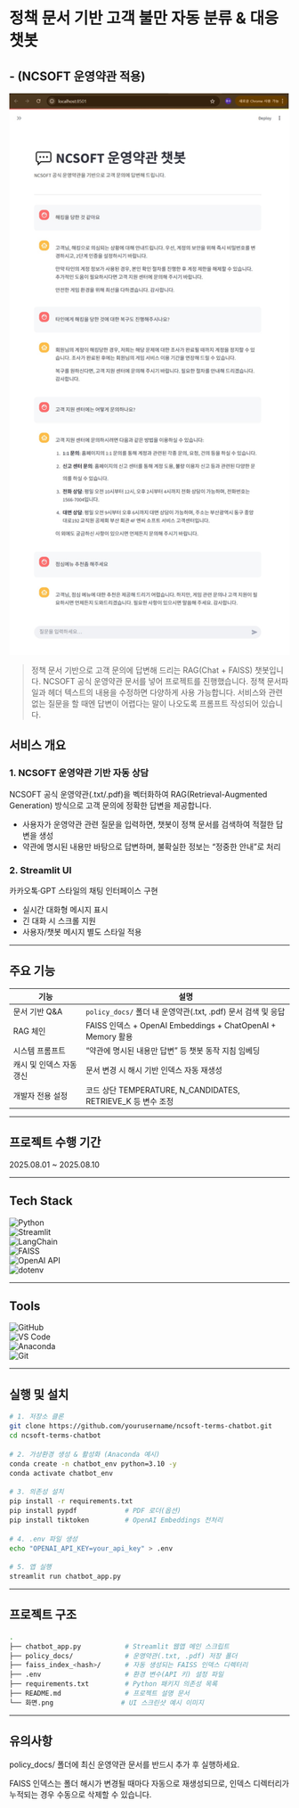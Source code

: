 # 정책 문서 기반 고객 불만 자동 분류 & 대응 챗봇
## - (NCSOFT 운영약관 적용)

![앱 실행 스크린샷](./screenshot.png)

> 정책 문서 기반으로 고객 문의에 답변해 드리는 RAG(Chat + FAISS) 챗봇입니다. NCSOFT 공식 운영약관 문서를 넣어 프로젝트를 진행했습니다. 정책 문서파일과 헤더 텍스트의 내용을 수정하면 다양하게 사용 가능합니다.
> 서비스와 관련없는 질문을 할 때엔 답변이 어렵다는 말이 나오도록 프롬프트 작성되어 있습니다.

## 서비스 개요

### 1. NCSOFT 운영약관 기반 자동 상담  
NCSOFT 공식 운영약관(.txt/.pdf)을 벡터화하여 RAG(Retrieval-Augmented Generation) 방식으로 고객 문의에 정확한 답변을 제공합니다.  
- 사용자가 운영약관 관련 질문을 입력하면, 챗봇이 정책 문서를 검색하여 적절한 답변을 생성  
- 약관에 명시된 내용만 바탕으로 답변하며, 불확실한 정보는 “정중한 안내”로 처리  

### 2. Streamlit UI  
카카오톡·GPT 스타일의 채팅 인터페이스 구현 
- 실시간 대화형 메시지 표시  
- 긴 대화 시 스크롤 지원  
- 사용자/챗봇 메시지 별도 스타일 적용  

---

## 주요 기능

| 기능                        | 설명                                                         |
|----------------------------|--------------------------------------------------------------|
| 문서 기반 Q&A              | `policy_docs/` 폴더 내 운영약관(.txt, .pdf) 문서 검색 및 응답   |
| RAG 체인                   | FAISS 인덱스 + OpenAI Embeddings + ChatOpenAI + Memory 활용 |
| 시스템 프롬프트            | “약관에 명시된 내용만 답변” 등 챗봇 동작 지침 임베딩           |
| 캐시 및 인덱스 자동 갱신   | 문서 변경 시 해시 기반 인덱스 자동 재생성                    |
| 개발자 전용 설정           | 코드 상단 TEMPERATURE, N_CANDIDATES, RETRIEVE_K 등 변수 조정  |

---

## 프로젝트 수행 기간  
2025.08.01 ~ 2025.08.10

---

## Tech Stack  

![Python](https://img.shields.io/badge/python-3776AB?style=for-the-badge&logo=python&logoColor=white)  
![Streamlit](https://img.shields.io/badge/streamlit-FF4B4B?style=for-the-badge&logo=streamlit&logoColor=white)  
![LangChain](https://img.shields.io/badge/langchain-1C3C3C?style=for-the-badge&logo=langchain&logoColor=white)  
![FAISS](https://img.shields.io/badge/FAISS-000000?style=for-the-badge&logo=faiss&logoColor=white)  
![OpenAI API](https://img.shields.io/badge/OpenAI%20API-412991?style=for-the-badge&logo=openai&logoColor=white)  
![dotenv](https://img.shields.io/badge/dotenv-212121?style=for-the-badge&logo=dotenv&logoColor=white)

---

## Tools  

![GitHub](https://img.shields.io/badge/github-181717?style=for-the-badge&logo=github&logoColor=white)  
![VS Code](https://img.shields.io/badge/VS%20Code-007ACC?style=for-the-badge&logo=visual-studio-code&logoColor=white)  
![Anaconda](https://img.shields.io/badge/anaconda-44A833?style=for-the-badge&logo=anaconda&logoColor=white)  
![Git](https://img.shields.io/badge/git-F05032?style=for-the-badge&logo=git&logoColor=white)

---

## 실행 및 설치

```bash
# 1. 저장소 클론
git clone https://github.com/yourusername/ncsoft-terms-chatbot.git
cd ncsoft-terms-chatbot

# 2. 가상환경 생성 & 활성화 (Anaconda 예시)
conda create -n chatbot_env python=3.10 -y
conda activate chatbot_env

# 3. 의존성 설치
pip install -r requirements.txt
pip install pypdf            # PDF 로더(옵션)
pip install tiktoken         # OpenAI Embeddings 전처리

# 4. .env 파일 생성
echo "OPENAI_API_KEY=your_api_key" > .env

# 5. 앱 실행
streamlit run chatbot_app.py
```
---

## 프로젝트 구조

```bash
.
├── chatbot_app.py           # Streamlit 웹앱 메인 스크립트
├── policy_docs/             # 운영약관(.txt, .pdf) 저장 폴더
├── faiss_index_<hash>/      # 자동 생성되는 FAISS 인덱스 디렉터리
├── .env                     # 환경 변수(API 키) 설정 파일
├── requirements.txt         # Python 패키지 의존성 목록
├── README.md                # 프로젝트 설명 문서
└── 화면.png                 # UI 스크린샷 예시 이미지
```
---

## 유의사항
policy_docs/ 폴더에 최신 운영약관 문서를 반드시 추가 후 실행하세요.

FAISS 인덱스는 폴더 해시가 변경될 때마다 자동으로 재생성되므로,
인덱스 디렉터리가 누적되는 경우 수동으로 삭제할 수 있습니다.
